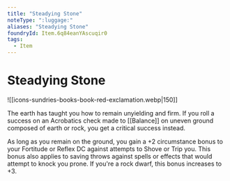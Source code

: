 ```yaml
---
title: "Steadying Stone"
noteType: ":luggage:"
aliases: "Steadying Stone"
foundryId: Item.6q84eanYAscuqir0
tags:
  - Item
---
```


# Steadying Stone
![[icons-sundries-books-book-red-exclamation.webp|150]]

The earth has taught you how to remain unyielding and firm. If you roll a success on an Acrobatics check made to [[Balance]] on uneven ground composed of earth or rock, you get a critical success instead.

As long as you remain on the ground, you gain a +2 circumstance bonus to your Fortitude or Reflex DC against attempts to Shove or Trip you. This bonus also applies to saving throws against spells or effects that would attempt to knock you prone. If you're a rock dwarf, this bonus increases to +3.
